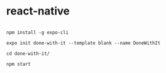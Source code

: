 # react-native

```

npm install -g expo-cli

expo init done-with-it --template blank --name DoneWithIt

cd done-with-it/

npm start

```
